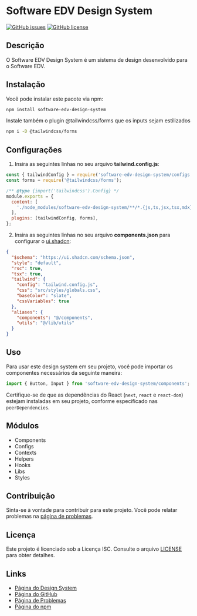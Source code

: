 # Software EDV Design System

[![GitHub issues](https://img.shields.io/github/issues/PEAL-26/software-edv)](https://github.com/PEAL-26/software-edv/issues)
[![GitHub license](https://img.shields.io/github/license/PEAL-26/software-edv)](https://github.com/PEAL-26/software-edv/blob/main/LICENSE)

## Descrição

O Software EDV Design System é um sistema de design desenvolvido para o Software EDV.

## Instalação

Você pode instalar este pacote via npm:

```bash
npm install software-edv-design-system
```

Instale também o plugin @tailwindcss/forms que os inputs sejam estilizados

```bash
npm i -D @tailwindcss/forms
```

## Configurações

1. Insira as seguintes linhas no seu arquivo **tailwind.config.js**:

```js
const { tailwindConfig } = require('software-edv-design-system/configs');
const forms = require('@tailwindcss/forms');

/** @type {import('tailwindcss').Config} */
module.exports = {
  content: [
    './node_modules/software-edv-design-system/**/*.{js,ts,jsx,tsx,mdx}',
  ],
  plugins: [tailwindConfig, forms],
};
```

2. Insira as seguintes linhas no seu arquivo **components.json** para configurar o [ui.shadcn](https://ui.shadcn.com/docs/components-json):

```json
{
  "$schema": "https://ui.shadcn.com/schema.json",
  "style": "default",
  "rsc": true,
  "tsx": true,
  "tailwind": {
    "config": "tailwind.config.js",
    "css": "src/styles/globals.css",
    "baseColor": "slate",
    "cssVariables": true
  },
  "aliases": {
    "components": "@/components",
    "utils": "@/lib/utils"
  }
}
```

## Uso

Para usar este design system em seu projeto, você pode importar os componentes necessários da seguinte maneira:

```javascript
import { Button, Input } from 'software-edv-design-system/components';
```

Certifique-se de que as dependências do React (`next`, `react` e `react-dom`) estejam instaladas em seu projeto, conforme especificado nas `peerDependencies`.

## Módulos

- Components
- Configs
- Contexts
- Helpers
- Hooks
- Libs
- Styles

## Contribuição

Sinta-se à vontade para contribuir para este projeto. Você pode relatar problemas na [página de problemas](https://github.com/PEAL-26/software-edv/issues).

## Licença

Este projeto é licenciado sob a Licença ISC. Consulte o arquivo [LICENSE](LICENSE) para obter detalhes.

## Links

- [Página do Design System](https://peal-26.github.io/software-edv-design-system)
- [Página do GitHub](https://github.com/PEAL-26/software-edv)
- [Página de Problemas](https://github.com/PEAL-26/software-edv/issues)
- [Página do npm](https://www.npmjs.com/package/software-edv-design-system)
